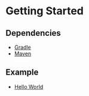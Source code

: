 # Getting Started

## Dependencies

* [Gradle](gradle.md)
* [Maven](maven.md)

## Example

* [Hello World](helloWorld.md)
